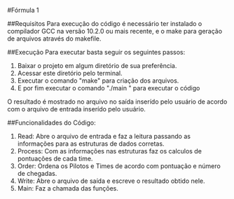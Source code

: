 #Fórmula 1

##Requisitos
Para execução do código é necessário ter instalado o compilador GCC na versão 10.2.0 ou mais recente, e o make para geração de arquivos através do makefile.

##Execução
Para executar basta seguir os seguintes passos:
1. Baixar o projeto em algum diretório de sua preferência.
2. Acessar este diretório pelo terminal.
3. Executar o comando "make" para criação dos arquivos.
4. E por fim executar o comando "./main <arquivo-de-entrada> <arquivo-de-saida>" para executar o código

O resultado é mostrado no arquivo no saída inserído pelo usuário de acordo com o arquivo de entrada inserído pelo usuário.

##Funcionalidades do Código:
1. Read: Abre o arquivo de entrada e faz a leitura passando as informações para as estruturas de dados corretas.
2. Process: Com as informações nas estruturas faz os calculos de pontuações de cada time.
3. Order: Ordena os Pilotos e Times de acordo com pontuação e número de chegadas.
4. Write: Abre o arquivo de saída e escreve o resultado obtido nele.
5. Main: Faz a chamada das funções.